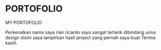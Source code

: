 # PORTOFOLIO
MY PORTOFOLIO

Perkenalkan nama saya rian ricardo 
saya sangat tertarik dibindang ui/ux design 
disini saya lampirkan hasil project yang pernah saya buat
Terima kasih. 
